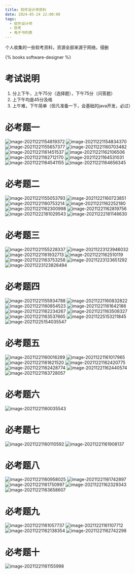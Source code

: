 ```yaml
---
title: 软件设计师资料
date: 2024-05-24 22:00:00
tags:
  - 软件设计师
  - 软考
  - 电子书列表
---
```

个人收集的一些软考资料，资源全部来源于网络，侵删
<!-- more -->
{% books software-designer %}

# 考试说明

1. 分上下午，上午75分（选择题），下午75分（问答题）
2. 上下午均是45分及格
3. 上午难，下午简单（但凡准备一下，会基础的java开发，必过）

# 必考题一

![image-20211221154819372](/images/Software-designer/image-20211221154819372.png)
![image-20211221154834370](/images/Software-designer/image-20211221154834370.png)
![image-20211221155657377](/images/Software-designer/image-20211221155657377.png)
![image-20211221160703482](/images/Software-designer/image-20211221160703482.png)
![image-20211221161451537](/images/Software-designer/image-20211221161451537.png)
![image-20211221162106506](/images/Software-designer/image-20211221162106506.png)
![image-20211221162712170](/images/Software-designer/image-20211221162712170.png)
![image-20211221164531031](/images/Software-designer/image-20211221164531031.png)
![image-20211221164541155](/images/Software-designer/image-20211221164541155.png)
![image-20211221164656345](/images/Software-designer/image-20211221164656345.png)

# 必考题二

![image-20211221155053793](/images/Software-designer/image-20211221155053793.png)
![image-20211221160723851](/images/Software-designer/image-20211221160723851.png)
![image-20211221160753214](/images/Software-designer/image-20211221160753214.png)
![image-20211221162252180](/images/Software-designer/image-20211221162252180.png)
![image-20211221162300998](/images/Software-designer/image-20211221162300998.png)
![image-20211221162819756](/images/Software-designer/image-20211221162819756.png)
![image-20211222181029543](/images/Software-designer/image-20211222181029543.png)
![image-20211222181148630](/images/Software-designer/image-20211222181148630.png)

# 必考题三

![image-20211221155228337](/images/Software-designer/image-20211221155228337.png)
![image-20211223123946032](/images/Software-designer/image-20211223123946032.png)
![image-20211221161932713](/images/Software-designer/image-20211221161932713.png)
![image-20211221162510119](/images/Software-designer/image-20211221162510119.png)
![image-20211221163753258](/images/Software-designer/image-20211221163753258.png)
![image-20211223123651292](/images/Software-designer/image-20211223123651292.png)
![image-20211223123826494](/images/Software-designer/image-20211223123826494.png)

# 必考题四

![image-20211221155934788](/images/Software-designer/image-20211221155934788.png)
![image-20211221160832822](/images/Software-designer/image-20211221160832822.png)
![image-20211221160854523](/images/Software-designer/image-20211221160854523.png)
![image-20211221161642186](/images/Software-designer/image-20211221161642186.png)
![image-20211221162234267](/images/Software-designer/image-20211221162234267.png)
![image-20211221163508327](/images/Software-designer/image-20211221163508327.png)
![image-20211221163537665](/images/Software-designer/image-20211221163537665.png)
![image-20211225153211845](/images/Software-designer/image-20211225153211845.png)
![image-20211225154035547](/images/Software-designer/image-20211225154035547.png)

# 必考题五

![image-20211221160016289](/images/Software-designer/image-20211221160016289.png)
![image-20211221161017965](/images/Software-designer/image-20211221161017965.png)
![image-20211221161821520](/images/Software-designer/image-20211221161821520.png)
![image-20211221162420775](/images/Software-designer/image-20211221162420775.png)
![image-20211221162428774](/images/Software-designer/image-20211221162428774.png)
![image-20211221162440574](/images/Software-designer/image-20211221162440574.png)
![image-20211221163728057](/images/Software-designer/image-20211221163728057.png)

# 必考题六

![image-20211221160035543](/images/Software-designer/image-20211221160035543.png)
# 必考题七

![image-20211221160110592](/images/Software-designer/image-20211221160110592.png)
![image-20211221161908137](/images/Software-designer/image-20211221161908137.png)

# 必考题八

![image-20211221160958025](/images/Software-designer/image-20211221160958025.png)
![image-20211221161742897](/images/Software-designer/image-20211221161742897.png)
![image-20211221161750997](/images/Software-designer/image-20211221161750997.png)
![image-20211221162329343](/images/Software-designer/image-20211221162329343.png)
![image-20211221163658607](/images/Software-designer/image-20211221163658607.png)

# 必考题九

![image-20211221161057737](/images/Software-designer/image-20211221161057737.png)
![image-20211221161107712](/images/Software-designer/image-20211221161107712.png)
![image-20211221162138354](/images/Software-designer/image-20211221162138354.png)
![image-20211221162742298](/images/Software-designer/image-20211221162742298.png)

# 必考题十

![image-20211221161155998](/images/Software-designer/image-20211221161155998.png)
